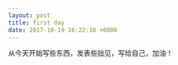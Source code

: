 ```yaml
---
layout: post
title: first day
date: 2017-10-19 16:22:10 +0800
---
```


从今天开始写些东西，发表些拙见，写给自己，加油！
